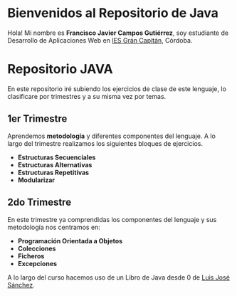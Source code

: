 
# Bienvenidos al Repositorio de Java

Hola! Mi nombre es **Francisco Javier Campos Gutiérrez**, soy estudiante de Desarrollo de Aplicaciones Web en [IES Grán Capitán](https://informatica.iesgrancapitan.org/), Córdoba.

# Repositorio JAVA

 En este repositorio iré subiendo los ejercicios de clase de este lenguaje, lo clasificare por trimestres y a su misma vez por temas.

 

## 1er Trimestre

Aprendemos **metodología** y diferentes componentes del lenguaje. A lo largo del trimestre realizamos los siguientes bloques de ejercicios.

 - **Estructuras Secuenciales**
 - **Estructuras Alternativas**
 - **Estructuras Repetitivas**
 - **Modularizar**

## 2do Trimestre

En este trimestre ya comprendidas los componentes del lenguaje y sus metodología nos centramos en:


 - **Programación Orientada a Objetos**
 - **Colecciones**
 - **Ficheros**
 - **Excepciones**

A lo largo del curso hacemos uso de un Libro de Java desde 0 de [Luis José Sánchez](https://github.com/LuisJoseSanchez).